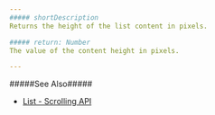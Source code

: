 ```yaml
---
##### shortDescription
Returns the height of the list content in pixels.

##### return: Number
The value of the content height in pixels.

---
```

#####See Also#####
- [List - Scrolling API](/concepts/05%20Widgets/List/20%20Scrolling/05%20API.md '/Documentation/Guide/Widgets/List/Scrolling/#API')